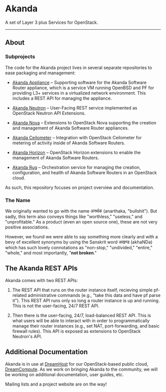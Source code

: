 # Akanda

A set of Layer 3 plus Services for OpenStack.

----

## About

### Subprojects

The code for the Akanda project lives in several separate repositories to ease
packaging and management:

  * [Akanda Appliance](https://github.com/dreamhost/akanda) – Supporting
    software for the Akanda Software Router appliance, which is a service VM
    running OpenBSD and PF for providing L3+ services in a virtualized network
    environment. This includes a REST API for managing the appliance.

  * [Akanda Neutron](https://github.com/dreamhost/akanda-quantum) – User-Facing
    REST service implemented as OpenStack Neutron API Extensions.

  * [Akanda Nova](https://github.com/dreamhost/akanda-nova) – Extensions to
    OpenStack Nova supporting the creation and management of Akanda Software
    Router appliances.

  * [Akanda Ceilometer](https://github.com/dreamhost/akanda-ceilometer)
    – Integration with OpenStack Ceilometer for metering of activity inside of
    Akanda Software Routers.
  
  * [Akanda Horizon](https://github.com/dreamhost/akanda-horizon) – OpenStack
    Horizon extensions to enable the management of Akanda Software Routers.

  * [Akanda Rug](https://github.com/dreamhost/akanda-rug) – Orchestration
    service for managing the creation, configuration, and health of Akanda
    Software Routers in an OpenStack cloud.

As such, this repository focuses on project overview and documentation.

### The Name

We originally wanted to go with the name अनर्थक (anarthaka, "bullshit"). But
sadly, this term also conveys things like "worthless," "useless," and
"unprofitable." As a product (even an open source one), these are not very
positive associations.

However, we found we were able to say something more clearly and with a bevy of
excellent synonyms by using the Sanskrit word अखण्ड (akhaNDa) which has such
lovely connotations as "non-stop," "undivided," "entire," "whole," and most
importantly, "**not broken**."

## The Akanda REST APIs

Akanda comes with two REST APIs:

1. The REST API that runs on the router instance itself, recieving simple
   pf-related administrative commands (e.g., "take this data and have pf parse
   it"). This REST API runs only so long a router instance is up and running.
   This is not the user-facing, 24/7 REST API.

2. Then there is the user-facing, 24/7, load-balanced REST API. This is what
   users will be able to interact with in order to programmatically manage their
   router instances (e.g., set NAT, port-forwarding, and basic firewall rules).
   This API is exposed as extensions to OpenStack Neutron's API.

## Additional Documentation

Akanda is in use at [DreamHost](http://dreamhost.com) for our OpenStack-based
public cloud, [DreamCompute](http://dreamhost.com/cloud/dreamcompute). As we
work on bringing Akanda to the community, we will be working on additional
documentation, user guides, etc.

Mailing lists and a project website are on the way!
